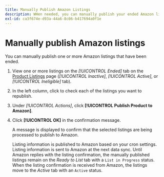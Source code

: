 ```yaml
---
title: Manually Publish Amazon Listings
description: WHen needed, you can manually publish your ended Amazon listings from your Commerce Admin.
exl-id: ca3f674e-d93a-44a6-8c06-b417694a0f1e
---
```

# Manually publish Amazon listings

You can manually publish one or more Amazon listings that have been ended.

1. View one or more listings on the _[!UICONTROL Ended]_ tab on the [Product Listings](./managing-product-listings.md) page (_[!UICONTROL Inactive]_, _[!UICONTROL Active]_, or _[!UICONTROL Ineligible]_ tab).

1. In the left column, click to check each of the listings you want to republish.

1. Under _[!UICONTROL Actions]_, click **[!UICONTROL Publish Product to Amazon]**.

1. Click **[!UICONTROL OK]** in the confirmation message.

   A message is displayed to confirm that the selected listings are being processed to publish to Amazon.

   Listing information is published to Amazon based on your cron settings. Listing information is sent to Amazon at the next data sync. Until Amazon replies with the listing confirmation, the manually published listings remain on the _Ready to List_ tab with a `List in Progress` status. When the listing confirmation is received from Amazon, the listings move to the _Active_ tab with an `Active` status.
